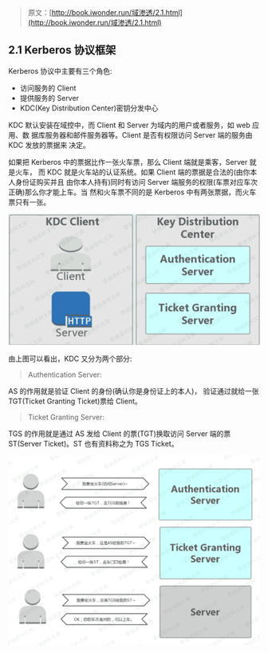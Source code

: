 > 原文：[http://book.iwonder.run/域渗透/2.1.html](http://book.iwonder.run/域渗透/2.1.html)

## 2.1 Kerberos 协议框架

Kerberos 协议中主要有三个角色:

*   访问服务的 Client
*   提供服务的 Server
*   KDC(Key Distribution Center)密钥分发中心

KDC 默认安装在域控中，而 Client 和 Server 为域内的用户或者服务，如 web 应用、数 据库服务器和邮件服务器等。Client 是否有权限访问 Server 端的服务由 KDC 发放的票据来 决定。

如果把 Kerberos 中的票据比作一张火车票，那么 Client 端就是乘客，Server 就是火车， 而 KDC 就是火车站的认证系统。如果 Client 端的票据是合法的(由你本人身份证购买并且 由你本人持有)同时有访问 Server 端服务的权限(车票对应车次正确)那么你才能上车。当 然和火车票不同的是 Kerberos 中有两张票据，而火车票只有一张。

![image](img/272a4f37e4e39e043a2bb85f8e9dbb04.png)

由上图可以看出，KDC 又分为两个部分:

> Authentication Server:

AS 的作用就是验证 Client 的身份(确认你是身份证上的本人)， 验证通过就给一张 TGT(Ticket Granting Ticket)票给 Client。

> Ticket Granting Server:

TGS 的作用就是通过 AS 发给 Client 的票(TGT)换取访问 Server 端的票 ST(Server Ticket)。ST 也有资料称之为 TGS Ticket。

![image](img/c5d8ff9acc00623fc50fa4c04efcc1d3.png)

